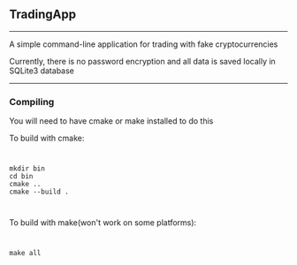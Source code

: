 <h2>TradingApp</h2>
<hr/>
<p>A simple command-line application for trading with fake cryptocurrencies</p>
<p>Currently, there is no password encryption and all data is saved locally in SQLite3 database</p>
<hr/>
<h3>Compiling</h3>
<p>You will need to have cmake or make installed to do this</p>
<p>To build with cmake:</p>
<code>
<pre>mkdir bin
cd bin
cmake ..
cmake --build .</pre>
</code>
<p>To build with make(won't work on some platforms):</p>
<code>
<pre>make all
</pre>
</code>
